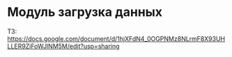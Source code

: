 # Модуль загрузка данных

ТЗ: https://docs.google.com/document/d/1hjXFdN4_0OGPNMz8NLrmF8X93UHLLER9ZiFoWJlNM5M/edit?usp=sharing

